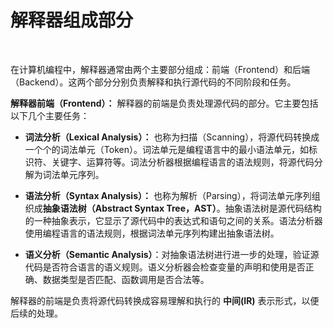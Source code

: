 # **解释器组成部分**
<br>

在计算机编程中，解释器通常由两个主要部分组成：前端（Frontend）和后端（Backend）。这两个部分分别负责解释和执行源代码的不同阶段和任务。

**解释器前端（Frontend）：** 解释器的前端是负责处理源代码的部分。它主要包括以下几个主要任务：

- **词法分析（Lexical Analysis）：** 
也称为扫描（Scanning），将源代码转换成一个个的词法单元（Token）。词法单元是编程语言中的最小语法单元，如标识符、关键字、运算符等。词法分析器根据编程语言的语法规则，将源代码分解为词法单元序列。

- **语法分析（Syntax Analysis）：** 也称为解析（Parsing），将词法单元序列组织成**抽象语法树（Abstract Syntax Tree，AST）**。抽象语法树是源代码结构的一种抽象表示，它显示了源代码中的表达式和语句之间的关系。语法分析器使用编程语言的语法规则，根据词法单元序列构建出抽象语法树。

- **语义分析（Semantic Analysis）**：对抽象语法树进行进一步的处理，验证源代码是否符合语言的语义规则。语义分析器会检查变量的声明和使用是否正确、数据类型是否匹配、函数调用是否合法等。

解释器的前端是负责将源代码转换成容易理解和执行的 **中间(IR)** 表示形式，以便后续的处理。
